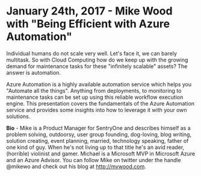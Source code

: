 # January 24th, 2017 - Mike Wood with "Being Efficient with Azure Automation"

Individual humans do not scale very well. Let's face it, we can barely multitask. So with Cloud Computing how do we keep up with the growing demand for maintenance tasks for these "infinitely scalable" assets? The answer is automation.

Azure Automation is a highly available automation service which helps you "Automate all the things". Anything from deployments, to monitoring to maintenance tasks can be set up using this reliable workflow execution engine. This presentation covers the fundamentals of the Azure Automation service and provides some insights into how to leverage it with your own solutions.

**Bio** - Mike is a Product Manager for SentryOne and describes himself as a problem solving, outdoorsy, user group founding, dog-loving, blog writing, solution creating, event planning, married, technology speaking, father of one kind of guy. When he's not living up to that title he's an avid reader, (horrible) violinist and gamer. Michael is a Microsoft MVP in Microsoft Azure and an Azure Advisor. You can follow Mike on twitter under the handle @mikewo and check out his blog at http://mvwood.com.
